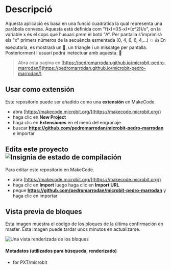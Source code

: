 # Descripció
Aquesta aplicació es basa en una funció cuadràtica la qual representa una paràbola convexa. Aquesta está definida com "f(x)=((5-x)*(x^2))/x", on la variable x és el cops que l'usuari prem el botó "A". 
Per pantalla s'imprimirá els "x" primers números de la secuència esmentada (0, 4, 6, 6, 4,...) :boom: :+1:
En executarla, es mostrarà un :ghost:, un triangle i un missatge per pantalla. Posteriorment l'usuari podrá inetectuar amb aquesta. :metal:
> Abra esta pagina en [https://pedromarrodan.github.io/microbit-pedro-marrodan/](https://pedromarrodan.github.io/microbit-pedro-marrodan/)

## Usar como extensión

Este repositorio puede ser añadido como una **extensión** en MakeCode.

* abra [https://makecode.microbit.org/](https://makecode.microbit.org/)
* haga clic en **New Project**
* haga clic en **Extensiones** en el menú del engranaje
* buscar **https://github.com/pedromarrodan/microbit-pedro-marrodan** e importar

## Edita este proyecto ![Insignia de estado de compilación](https://github.com/pedromarrodan/microbit-pedro-marrodan/workflows/MakeCode/badge.svg)

Para editar este repositorio en MakeCode.

* abra [https://makecode.microbit.org/](https://makecode.microbit.org/)
* haga clic en **Import** luego haga clic en **Import URL**
* pegue **https://github.com/pedromarrodan/microbit-pedro-marrodan** y haga clic en importar

## Vista previa de bloques

Esta imagen muestra el código de los bloques de la última confirmación en master.
Esta imagen puede tardar unos minutos en actualizarse.

![Una vista renderizada de los bloques](https://github.com/pedromarrodan/microbit-pedro-marrodan/raw/master/.github/makecode/blocks.png)

#### Metadatos (utilizados para búsqueda, renderizado)

* for PXT/microbit
<script src="https://makecode.com/gh-pages-embed.js"></script><script>makeCodeRender("{{ site.makecode.home_url }}", "{{ site.github.owner_name }}/{{ site.github.repository_name }}");</script>
